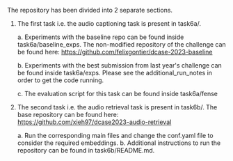 The repository has been divided into 2 separate sections.

1. The first task i.e. the audio captioning task is present in task6a/.

    a. Experiments with the baseline repo can be found inside task6a/baseline_exps. The non-modified repository of the challenge can be found here: https://github.com/felixgontier/dcase-2023-baseline 
    
    b. Experiments with the best submission from last year's challenge can be found inside task6a/exps. Please see the additional_run_notes in order to get the code running. 

    c. The evaluation script for this task can be found inside task6a/fense

2. The second task i.e. the audio retrieval task is present in task6b/. The base repository can be found here: https://github.com/xieh97/dcase2023-audio-retrieval

    a. Run the corresponding main files and change the conf.yaml file to consider the required embeddings.
    b. Additional instructions to run the repository can be found in task6b/README.md.